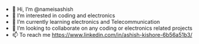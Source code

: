 - 👋 Hi, I’m @nameisashish
- 👀 I’m interested in coding and electronics
- 🌱 I’m currently learning electronics and Telecommunication
- 🤖 I’m looking to collaborate on any coding or electronics related projects
- 📫 To reach me  https://www.linkedin.com/in/ashish-kishore-6b56a51b3/



<!---
nameisashish/nameisashish is a ✨ special ✨ repository because its `README.md` (this file) appears on your GitHub profile.
You can click the Preview link to take a look at your changes.
--->
